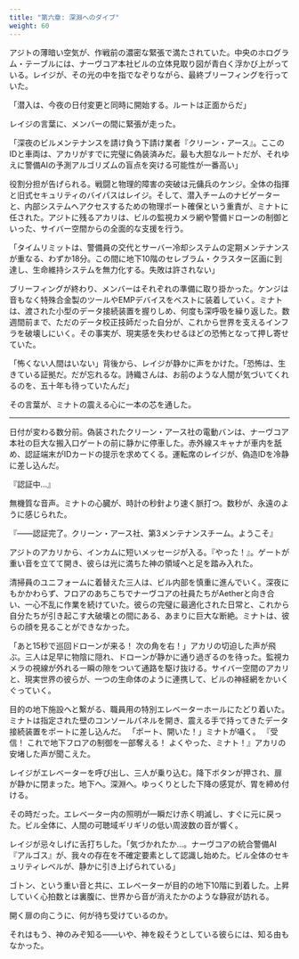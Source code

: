 ```yaml
---
title: "第六章: 深淵へのダイブ"
weight: 60
---
```


アジトの薄暗い空気が、作戦前の濃密な緊張で満たされていた。中央のホログラム・テーブルには、ナーヴコア本社ビルの立体見取り図が青白く浮かび上がっている。レイジが、その光の中を指でなぞりながら、最終ブリーフィングを行っていた。

「潜入は、今夜の日付変更と同時に開始する。ルートは正面からだ」

レイジの言葉に、メンバーの間に緊張が走った。

「深夜のビルメンテナンスを請け負う下請け業者『クリーン・アース』。ここのIDと車両は、アカリがすでに完璧に偽装済みだ。最も大胆なルートだが、それゆえに警備AIの予測アルゴリズムの盲点を突ける可能性が一番高い」

役割分担が告げられる。戦闘と物理的障害の突破は元傭兵のケンジ。全体の指揮と旧式セキュリティのバイパスはレイジ。そして、潜入チームのナビゲーターと、内部システムへアクセスするための物理ポート確保という重責が、ミナトに任された。アジトに残るアカリは、ビルの監視カメラ網や警備ドローンの制御といった、サイバー空間からの全面的な支援を行う。

「タイムリミットは、警備員の交代とサーバー冷却システムの定期メンテナンスが重なる、わずか18分。この間に地下10階のセレブラム・クラスター区画に到達し、生命維持システムを無力化する。失敗は許されない」

ブリーフィングが終わり、メンバーはそれぞれの準備に取り掛かった。ケンジは音もなく特殊合金製のツールやEMPデバイスをベストに装着していく。ミナトは、渡された小型のデータ接続装置を握りしめ、何度も深呼吸を繰り返した。数週間前まで、ただのデータ校正技師だった自分が、これから世界を支えるインフラを破壊しにいく。その事実が、現実感を失わせるほどの恐怖となって押し寄せていた。

「怖くない人間はいない」背後から、レイジが静かに声をかけた。「恐怖は、生きている証拠だ。だが忘れるな。詩織さんは、お前のような人間が気づいてくれるのを、五十年も待っていたんだ」

その言葉が、ミナトの震える心に一本の芯を通した。

***

日付が変わる数分前。偽装されたクリーン・アース社の電動バンは、ナーヴコア本社の巨大な搬入口ゲートの前に静かに停車した。赤外線スキャナが車内を舐め、認証端末がIDカードの提示を求めてくる。運転席のレイジが、偽造IDを冷静に差し込んだ。

『認証中…』

無機質な音声。ミナトの心臓が、時計の秒針より速く脈打つ。数秒が、永遠のように感じられた。

『――認証完了。クリーン・アース社、第3メンテナンスチーム。ようこそ』

アジトのアカリから、インカムに短いメッセージが入る。『やった！』。ゲートが重い音を立てて開き、彼らは光に満ちた神の領域へと足を踏み入れた。

清掃員のユニフォームに着替えた三人は、ビル内部を慎重に進んでいく。深夜にもかかわらず、フロアのあちこちでナーヴコアの社員たちがAetherと向き合い、一心不乱に作業を続けていた。彼らの完璧に最適化された日常と、これから自分たちが引き起こす大破壊との間にある、あまりに巨大な断絶。ミナトは、彼らの顔を見ることができなかった。

「あと15秒で巡回ドローンが来る！ 次の角を右！」アカリの切迫した声が飛ぶ。三人は足早に物陰に隠れ、ドローンが静かに通り過ぎるのを待った。監視カメラの視線が外れる一瞬の隙をついて通路を駆け抜ける。サイバー空間のアカリと、現実世界の彼らが、一つの生命体のように連携して、ビルの神経網をかいくぐっていく。

目的の地下施設へと繋がる、職員用の特別エレベーターホールにたどり着いた。ミナトは指定された壁のコンソールパネルを開き、震える手で持ってきたデータ接続装置をポートに差し込んだ。
「ポート、開いた！」ミナトが囁く。
『受信！ これで地下フロアの制御を一部奪える！ よくやった、ミナト！』アカリの安堵した声が聞こえた。

レイジがエレベーターを呼び出し、三人が乗り込む。降下ボタンが押され、扉が静かに閉まった。地下へ。深淵へ。ゆっくりとした下降の感覚が、胃を締め付ける。

その時だった。エレベーター内の照明が一瞬だけ赤く明滅し、すぐに元に戻った。ビル全体に、人間の可聴域ギリギリの低い周波数の音が響く。

レイジが忌々しげに舌打ちした。「気づかれたか…。ナーヴコアの統合警備AI『アルゴス』が、我々の存在を不確定要素として認識し始めた。ビル全体のセキュリティレベルが、静かに引き上げられている」

ゴトン、という重い音と共に、エレベーターが目的の地下10階に到着した。上昇していく心拍数とは裏腹に、世界から音が消えたかのような静寂が訪れる。

開く扉の向こうに、何が待ち受けているのか。

それはもう、神のみぞ知る――いや、神を殺そうとしている彼らには、知る由もなかった。
